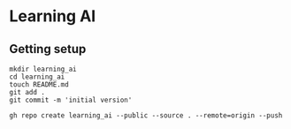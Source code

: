 # Learning AI

## Getting setup

```shell
mkdir learning_ai
cd learning_ai
touch README.md
git add .
git commit -m 'initial version'

gh repo create learning_ai --public --source . --remote=origin --push
```

